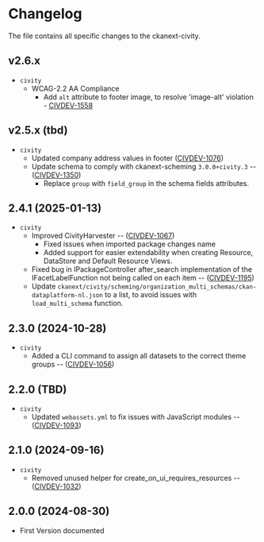 # Changelog

The file contains all specific changes to the ckanext-civity.
## v2.6.x
* `civity`
  * WCAG-2.2 AA Compliance
    * Add `alt` attribute to footer image, to resolve 'image-alt' violation - [CIVDEV-1558](https://civity.atlassian.net/browse/CIVDEV-1558)

## v2.5.x (tbd)
- `civity` 
  - Updated company address values in footer  ([CIVDEV-1076](https://civity.atlassian.net/browse/CIVDEV-1076))
  - Update schema to comply with ckanext-scheming `3.0.0+civity.3` -- ([CIVDEV-1350](https://civity.atlassian.net/browse/CIVDEV-1350)) 
    - Replace `group` with `field_group` in the schema fields attributes.

## 2.4.1 (2025-01-13)
- `civity`
  - Improved CivityHarvester -- ([CIVDEV-1067](https://civity.atlassian.net/browse/CIVDEV-1067))
    - Fixed issues when imported package changes name
    - Added support for easier extendability when creating Resource, DataStore and Default Resource Views.
  - Fixed bug in IPackageController after_search implementation of the IFacetLabelFunction not being called on each item -- ([CIVDEV-1195](https://civity.atlassian.net/browse/CIVDEV-1195))
  - Update `ckanext/civity/scheming/organization_multi_schemas/ckan-dataplatform-nl.json` to a list, to avoid issues with `load_multi_schema` function.

## 2.3.0 (2024-10-28)
- `civity`
  - Added a CLI command to assign all datasets to the correct theme groups -- ([CIVDEV-1056](https://civity.atlassian.net/browse/CIVDEV-1056))

## 2.2.0 (TBD)
- `civity`
  - Updated `webassets.yml` to fix issues with JavaScript modules -- ([CIVDEV-1093](https://civity.atlassian.net/browse/CIVDEV-1093))

## 2.1.0 (2024-09-16)
- `civity` 
  - Removed unused helper for create_on_ui_requires_resources -- ([CIVDEV-1032](https://civity.atlassian.net/browse/CIVDEV-1032))


## 2.0.0 (2024-08-30)

- First Version documented
